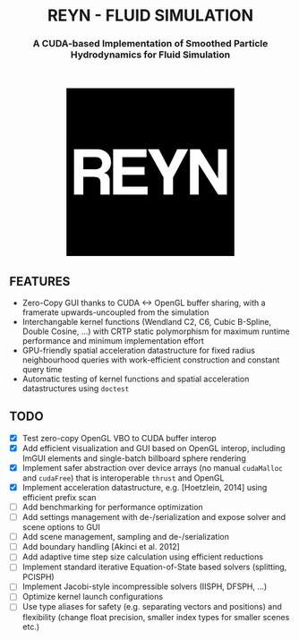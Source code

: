 <h1 align="center">REYN - FLUID SIMULATION</h1>
<h3 align="center">A CUDA-based Implementation of Smoothed Particle Hydrodynamics for Fluid Simulation</h3>

<p align=center style="margin-top:50px;">
    <img src="./res/icon.png" width=300 height = 300/>
</p>

## FEATURES
- Zero-Copy GUI thanks to CUDA <-> OpenGL buffer sharing, with a framerate upwards-uncoupled from the simulation
- Interchangable kernel functions (Wendland C2, C6, Cubic B-Spline, Double Cosine, ...) with CRTP static polymorphism for maximum runtime performance and minimum implementation effort
- GPU-friendly spatial acceleration datastructure for fixed radius neighbourhood queries with work-efficient construction and constant query time
- Automatic testing of kernel functions and spatial acceleration datastructures using `doctest`


## TODO
- [x] Test zero-copy OpenGL VBO to CUDA buffer interop
- [x] Add efficient visualization and GUI based on OpenGL interop, including ImGUI elements and single-batch billboard sphere rendering
- [x] Implement safer abstraction over device arrays (no manual `cudaMalloc` and `cudaFree`) that is interoperable `thrust` and OpenGL
- [x] Implement acceleration datastructure, e.g. [Hoetzlein, 2014] using efficient prefix scan
- [ ] Add benchmarking for performance optimization
- [ ] Add settings management with de-/serialization and expose solver and scene options to GUI
- [ ] Add scene management, sampling and de-/serialization
- [ ] Add boundary handling [Akinci et al. 2012]
- [ ] Add adaptive time step size calculation using efficient reductions
- [ ] Implement standard iterative Equation-of-State based solvers (splitting, PCISPH)
- [ ] Implement Jacobi-style incompressible solvers (IISPH, DFSPH, ...)
- [ ] Optimize kernel launch configurations
- [ ] Use type aliases for safety (e.g. separating vectors and positions) and flexibility (change float precision, smaller index types for smaller scenes etc.)
